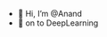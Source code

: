 - 👋 Hi, I’m @Anand
- 👀 on to DeepLearning
<!---
AnandR96/AnandR96 is a ✨ special ✨ repository because its `README.md` (this file) appears on your GitHub profile.
You can click the Preview link to take a look at your changes.
--->
